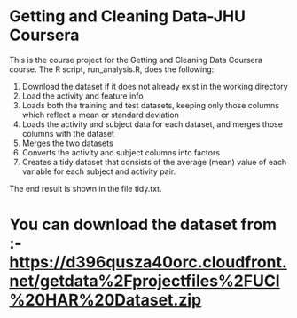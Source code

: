# Getting and Cleaning Data-JHU Coursera
This is the course project for the Getting and Cleaning Data Coursera course.
The R script, run_analysis.R, does the following:

1) Download the dataset if it does not already exist in the working directory
2) Load the activity and feature info
3) Loads both the training and test datasets, keeping only those columns which reflect a mean or standard deviation
4) Loads the activity and subject data for each dataset, and merges those columns with the dataset
5) Merges the two datasets
6) Converts the activity and subject columns into factors
7) Creates a tidy dataset that consists of the average (mean) value of each variable for each subject and activity pair.

The end result is shown in the file tidy.txt.

# You can download the dataset from :- https://d396qusza40orc.cloudfront.net/getdata%2Fprojectfiles%2FUCI%20HAR%20Dataset.zip

